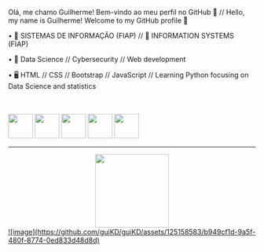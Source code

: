 Olá, me chamo Guilherme! 
Bem-vindo ao meu perfil no GitHub 👋 //
Hello, my name is Guilherme!
Welcome to my GitHub profile 👋

• 🔭 SISTEMAS DE INFORMAÇÃO (FIAP) // 🔭 INFORMATION SYSTEMS (FIAP)

• 🌱 Data Science // Cybersecurity // Web development

• 🖥️ HTML // CSS // Bootstrap // JavaScript // Learning Python focusing on Data Science and statistics

<br> 
<br> 

<div style="display: inline_block"> 
  <img src="https://cdn.jsdelivr.net/gh/devicons/devicon/icons/html5/html5-plain.svg" style="height: 50px;" />
  <img src="https://cdn.jsdelivr.net/gh/devicons/devicon/icons/css3/css3-plain.svg" style="height: 50px;" />
  <img src="https://cdn.jsdelivr.net/gh/devicons/devicon/icons/bootstrap/bootstrap-plain.svg" style="height: 50px;" />
  <img src="https://cdn.jsdelivr.net/gh/devicons/devicon/icons/javascript/javascript-plain.svg" style="height: 50px;" />
  <img src="https://cdn.jsdelivr.net/gh/devicons/devicon/icons/python/python-plain.svg" style="height: 50px;" />
</div>
    
<hr>

<div align="center">
<a href="https://github.com/guiKD"/> 
<img loading="lazy" height="150em" src="https://github-readme-stats.vercel.app/api/top-langs/?username=guiKD&layout=compact&langs_count=7&theme=dracula"/> 
</div>
![image](https://github.com/guiKD/guiKD/assets/125158583/b949cf1d-9a5f-480f-8774-0ed833d48d8d)
